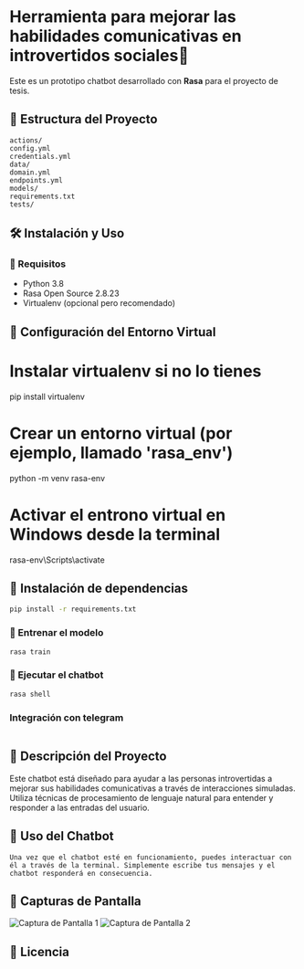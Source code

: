 # Herramienta para mejorar las habilidades comunicativas en introvertidos sociales🤖


Este es un prototipo chatbot desarrollado con **Rasa** para el proyecto de tesis.

## 📂 Estructura del Proyecto
```
actions/
config.yml
credentials.yml
data/
domain.yml
endpoints.yml
models/
requirements.txt
tests/
```

## 🛠 Instalación y Uso

### 🔹 Requisitos
- Python 3.8
- Rasa Open Source 2.8.23
- Virtualenv (opcional pero recomendado)

## 🔹 Configuración del Entorno Virtual
# Instalar virtualenv si no lo tienes
pip install virtualenv

# Crear un entorno virtual (por ejemplo, llamado 'rasa_env')
python -m venv rasa-env

# Activar el entrono virtual en Windows desde la terminal
rasa-env\Scripts\activate   


## 🔹 Instalación de dependencias
```sh
pip install -r requirements.txt
```

### 🔹 Entrenar el modelo
```sh
rasa train
```

### 🔹 Ejecutar el chatbot
```sh
rasa shell

```
### Integración con telegram
```

```

## 📝 Descripción del Proyecto
Este chatbot está diseñado para ayudar a las personas introvertidas a mejorar sus habilidades comunicativas a través de interacciones simuladas. Utiliza técnicas de procesamiento de lenguaje natural para entender y responder a las entradas del usuario.


## 🚀 Uso del Chatbot

```
Una vez que el chatbot esté en funcionamiento, puedes interactuar con él a través de la terminal. Simplemente escribe tus mensajes y el chatbot responderá en consecuencia.
```


## 📸 Capturas de Pantalla
![Captura de Pantalla 1](ruta/a/captura1.png)
![Captura de Pantalla 2](ruta/a/captura2.png)


## 📜 Licencia

